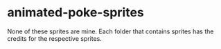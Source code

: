 # animated-poke-sprites

None of these sprites are mine. Each folder that contains sprites has the credits for the respective sprites.
